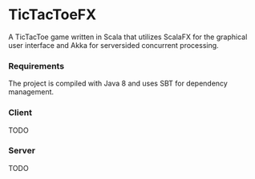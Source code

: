 # TicTacToeFX
A TicTacToe game written in Scala that utilizes ScalaFX for the graphical user interface and Akka for serversided concurrent
processing.

### Requirements
The project is compiled with Java 8 and uses SBT for dependency management.

### Client
TODO

### Server
TODO
